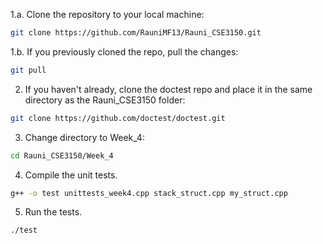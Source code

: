 1.a. Clone the repository to your local machine: 
```bash
git clone https://github.com/RauniMF13/Rauni_CSE3150.git
```
1.b. If you previously cloned the repo, pull the changes:
```bash
git pull
```
2. If you haven't already, clone the doctest repo and place it in the same directory as the Rauni_CSE3150 folder:
```bash
git clone https://github.com/doctest/doctest.git
```
3. Change directory to Week_4:
```bash
cd Rauni_CSE3150/Week_4
```
4. Compile the unit tests.
```bash
g++ -o test unittests_week4.cpp stack_struct.cpp my_struct.cpp
```
5. Run the tests.
```bash
./test
```
